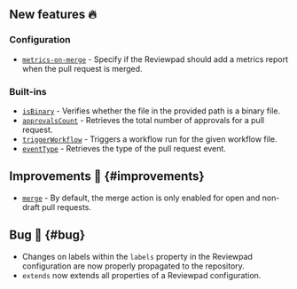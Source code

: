 ## New features :fire:

### Configuration

- [`metrics-on-merge`](/guides/syntax#metrics-on-merge) - Specify if the Reviewpad should add a metrics report when the pull request is merged.

### Built-ins

- [`isBinary`](/guides/built-ins#isbinary) - Verifies whether the file in the provided path is a binary file.
- [`approvalsCount`](/guides/built-ins#approvalscount) - Retrieves the total number of approvals for a pull request.
- [`triggerWorkflow`](/guides/built-ins#triggerworkflow) - Triggers a workflow run for the given workflow file.
- [`eventType`](/guides/built-ins#eventtype) - Retrieves the type of the pull request event.

## Improvements :rocket: {#improvements}

- [`merge`](/guides/built-ins#merge) - By default, the merge action is only enabled for open and non-draft pull requests.

## Bug :bug: {#bug}

- Changes on labels within the `labels` property in the Reviewpad configuration are now properly propagated to the repository.
- `extends` now extends all properties of a Reviewpad configuration.
